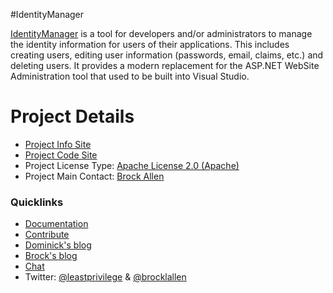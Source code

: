 #IdentityManager

[IdentityManager](https://github.com/identitymanager)
is a tool for developers and/or administrators to manage the identity
information for users of their applications. This includes creating
users, editing user information (passwords, email, claims, etc.) and
deleting users. It provides a modern replacement for the ASP.NET WebSite
Administration tool that used to be built into Visual Studio.

# Project Details

* [Project Info Site](https://github.com/IdentityManager/IdentityManager/wiki)
* [Project Code Site](https://github.com/IdentityManager/IdentityManager)
* Project License Type: [Apache License 2.0 (Apache)](https://github.com/IdentityManager/IdentityManager/blob/master/LICENSE)
* Project Main Contact: [Brock Allen](https://github.com/brockallen)

### Quicklinks

* [Documentation](https://github.com/IdentityManager/IdentityManager/wiki)
* [Contribute](https://github.com/IdentityManager/IdentityManager/blob/master/CONTRIBUTING.md)
* [Dominick's blog](http://leastprivilege.com/) 
* [Brock's blog](http://brockallen.com/)
* [Chat](https://gitter.im/IdentityServer/IdentityServer3)
* Twitter: [@leastprivilege](https://twitter.com/leastprivilege) & 
[@brocklallen](https://twitter.com/brocklallen)

